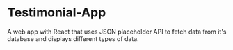 # Testimonial-App
A web app with React that uses JSON placeholder API to fetch data from it's database and displays different types of data.
